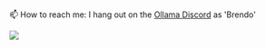 📫 How to reach me: I hang out on the [Ollama Discord](https://discord.com/invite/ollama) as 'Brendo'

![](https://komarev.com/ghpvc/?username=GullyTechIO)
